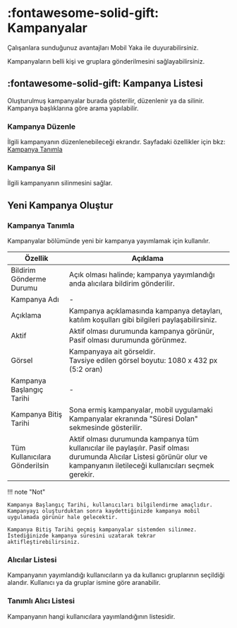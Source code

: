 # :fontawesome-solid-gift: Kampanyalar

Çalışanlara sunduğunuz avantajları Mobil Yaka ile duyurabilirsiniz.

Kampanyaların belli kişi ve gruplara gönderilmesini sağlayabilirsiniz.

## :fontawesome-solid-gift: Kampanya Listesi

Oluşturulmuş kampanyalar burada gösterilir, düzenlenir ya da silinir. Kampanya başlıklarına göre arama yapılabilir.

### Kampanya Düzenle

İlgili kampanyanın düzenlenebileceği ekrandır. Sayfadaki özellikler için bkz: [Kampanya Tanımla](#kampanya-tanimla)

### Kampanya Sil

İlgili kampanyanın silinmesini sağlar.

## Yeni Kampanya Oluştur

### <a name="kampanya-tanimla"></a>Kampanya Tanımla

Kampanyalar bölümünde yeni bir kampanya yayımlamak için kullanılır.

| Özellik                       | Açıklama                                                     |
| ----------------------------- | ------------------------------------------------------------ |
| Bildirim Gönderme Durumu      | Açık olması halinde; kampanya yayımlandığı anda alıcılara bildirim gönderilir. |
| Kampanya Adı                  | - |
| Açıklama                      | Kampanya açıklamasında kampanya detayları, katılım koşulları gibi bilgileri paylaşabilirsiniz. |
| Aktif                         | Aktif olması durumunda kampanya görünür, Pasif olması durumunda görünmez. |
| Görsel                        | Kampanyaya ait görseldir.<br />Tavsiye edilen görsel boyutu: 1080 x 432 px (5:2 oran) |
| Kampanya Başlangıç Tarihi     | - |
| Kampanya Bitiş Tarihi         | Sona ermiş kampanyalar, mobil uygulamaki Kampanyalar ekranında "Süresi Dolan" sekmesinde gösterilir. |
| Tüm Kullanıcılara Gönderilsin | Aktif olması durumunda kampanya tüm kullanıcılar ile paylaşılır. Pasif olması durumunda Alıcılar Listesi görünür olur ve kampanyanın iletileceği kullanıcıları seçmek gerekir. |

!!! note "Not"

    Kampanya Başlangıç Tarihi, kullanıcıları bilgilendirme amaçlıdır. Kampanyayı oluşturduktan sonra kaydettiğinizde kampanya mobil uygulamada görünür hale gelecektir.

    Kampanya Bitiş Tarihi geçmiş kampanyalar sistemden silinmez. İstediğinizde kampanya süresini uzatarak tekrar aktifleştirebilirsiniz.

### Alıcılar Listesi

Kampanyanın yayımlandığı kullanıcıların ya da kullanıcı gruplarının seçildiği alandır. Kullanıcı ya da gruplar ismine göre aranabilir.

### Tanımlı Alıcı Listesi

Kampanyanın hangi kullanıcılara yayımlandığının listesidir.